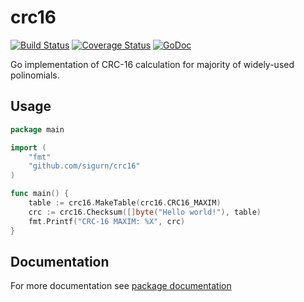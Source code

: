 
# crc16
[![Build Status](https://travis-ci.org/sigurn/crc16.svg?branch=master)](https://travis-ci.org/sigurn/crc16)
[![Coverage Status](https://coveralls.io/repos/sigurn/crc16/badge.svg?branch=master&service=github)](https://coveralls.io/github/sigurn/crc16?branch=master)
[![GoDoc](https://godoc.org/github.com/sigurn/crc16?status.svg)](https://godoc.org/github.com/sigurn/crc16)

Go implementation of CRC-16 calculation for majority of widely-used polinomials.

## Usage
```go
package main

import (
	"fmt"
	"github.com/sigurn/crc16"
)

func main() {
	table := crc16.MakeTable(crc16.CRC16_MAXIM)
	crc := crc16.Checksum([]byte("Hello world!"), table)
	fmt.Printf("CRC-16 MAXIM: %X", crc)
}
```
## Documentation
For more documentation see [package documentation](https://godoc.org/github.com/sigurn/crc16)
